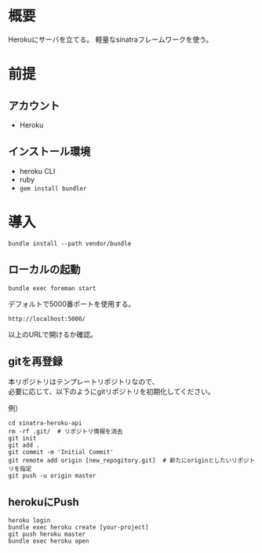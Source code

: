 # 概要

Herokuにサーバを立てる。
軽量なsinatraフレームワークを使う。

# 前提

## アカウント

- Heroku

## インストール環境

- heroku CLI
- ruby
- `gem install bundler`

# 導入

```
bundle install --path vendor/bundle
```

## ローカルの起動

```
bundle exec foreman start
```

デフォルトで5000番ポートを使用する。

```
http://localhost:5000/
```

以上のURLで開けるか確認。

## gitを再登録

本リポジトリはテンプレートリポジトリなので、  
必要に応じて、以下のようにgitリポジトリを初期化してください。

例）

```
cd sinatra-heroku-api
rm -rf .git/  # リポジトリ情報を消去
git init
git add .
git commit -m 'Initial Commit'
git remote add origin [new_repogitory.git]  # 新たにoriginとしたいリポジトリを指定
git push -u origin master
```

## herokuにPush

```
heroku login
bundle exec heroku create [your-project]
git push heroku master
bundle exec heroku open
```
